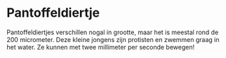 # Pantoffeldiertje

Pantoffeldiertjes verschillen nogal in grootte, maar het is meestal rond de 200
micrometer. Deze kleine jongens zijn protisten en zwemmen graag in het water. Ze
kunnen met twee millimeter per seconde bewegen!
